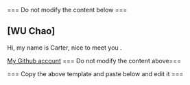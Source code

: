 === Do not modify the content below ===

## [WU Chao]
Hi, my name is Carter, nice to meet you .

[My Github account](https://github.com/CarterWuu)
=== Do not modify the content above===

=== Copy the above template and paste below and edit it ===

